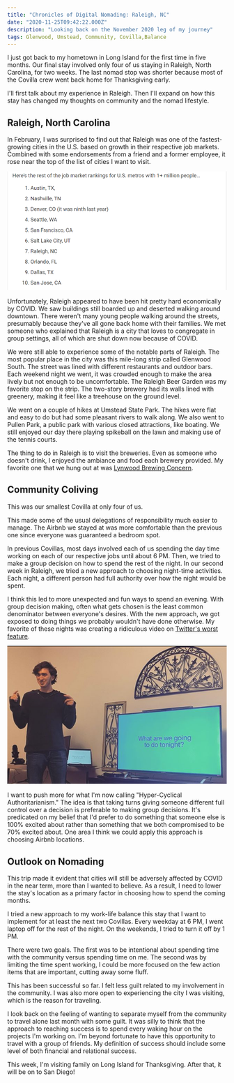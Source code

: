 ```yaml
---
title: "Chronicles of Digital Nomading: Raleigh, NC"
date: "2020-11-25T09:42:22.000Z"
description: "Looking back on the November 2020 leg of my journey"
tags: Glenwood, Umstead, Community, Covilla,Balance
---
```


I just got back to my hometown in Long Island for the first time in five months. Our final stay involved only four of us staying in Raleigh, North Carolina, for two weeks. The last nomad stop was shorter because most of the Covilla crew went back home for Thanksgiving early.

I'll first talk about my experience in Raleigh. Then I'll expand on how this stay has changed my thoughts on community and the nomad lifestyle.
 
## Raleigh, North Carolina
In February, I was surprised to find out that Raleigh was one of the fastest-growing cities in the U.S. based on growth in their respective job markets. Combined with some endorsements from a friend and a former employee, it rose near the top of the list of cities I want to visit.

![_Morning Brew, 02/25/2020_](./growth.png)

Unfortunately, Raleigh appeared to have been hit pretty hard economically by COVID. We saw buildings still boarded up and deserted walking around downtown. There weren't many young people walking around the streets, presumably because they've all gone back home with their families. We met someone who explained that Raleigh is a city that loves to congregate in group settings, all of which are shut down now because of COVID.

We were still able to experience some of the notable parts of Raleigh. The most popular place in the city was this mile-long strip called Glenwood South. The street was lined with different restaurants and outdoor bars. Each weekend night we went, it was crowded enough to make the area lively but not enough to be uncomfortable. The Raleigh Beer Garden was my favorite stop on the strip. The two-story brewery had its walls lined with greenery, making it feel like a treehouse on the ground level. 

We went on a couple of hikes at Umstead State Park. The hikes were flat and easy to do but had some pleasant rivers to walk along. We also went to Pullen Park, a public park with various closed attractions, like boating. We still enjoyed our day there playing spikeball on the lawn and making use of the tennis courts.

The thing to do in Raleigh is to visit the breweries. Even as someone who doesn't drink, I enjoyed the ambiance and food each brewery provided. My favorite one that we hung out at was [Lynwood Brewing Concern](https://www.lynnwoodgrill.com/lynnwood-brewing-concern/).

## Community Coliving
This was our smallest Covilla at only four of us. 

This made some of the usual delegations of responsibility much easier to manage. The Airbnb we stayed at was more comfortable than the previous one since everyone was guaranteed a bedroom spot. 

In previous Covillas, most days involved each of us spending the day time working on each of our respective jobs until about 6 PM. Then, we tried to make a group decision on how to spend the rest of the night. In our second week in Raleigh, we tried a new approach to choosing night-time activities. Each night, a different person had full authority over how the night would be spent.

I think this led to more unexpected and fun ways to spend an evening. With group decision making, often what gets chosen is the least common denominator between everyone's desires. With the new approach, we got exposed to doing things we probably wouldn't have done otherwise. My favorite of these nights was creating a ridiculous video on [Twitter's worst feature](https://www.youtube.com/watch?v=S4pLicTnhKM).

![](./doing.png)

I want to push more for what I'm now calling "Hyper-Cyclical Authoritarianism." The idea is that taking turns giving someone different full control over a decision is preferable to making group decisions. It's predicated on my belief that I'd prefer to do something that someone else is 100% excited about rather than something that we both compromised to be 70% excited about. One area I think we could apply this approach is choosing Airbnb locations. 

## Outlook on Nomading
This trip made it evident that cities will still be adversely affected by COVID in the near term, more than I wanted to believe. As a result, I need to lower the stay's location as a primary factor in choosing how to spend the coming months.

I tried a new approach to my work-life balance this stay that I want to implement for at least the next two Covillas. Every weekday at 6 PM, I went laptop off for the rest of the night. On the weekends, I tried to turn it off by 1 PM. 

There were two goals. The first was to be intentional about spending time with the community versus spending time on me. The second was by limiting the time spent working, I could be more focused on the few action items that are important, cutting away some fluff. 

This has been successful so far. I felt less guilt related to my involvement in the community. I was also more open to experiencing the city I was visiting, which is the reason for traveling. 

I look back on the feeling of wanting to separate myself from the community to travel alone last month with some guilt. It was silly to think that the approach to reaching success is to spend every waking hour on the projects I'm working on. I'm beyond fortunate to have this opportunity to travel with a group of friends. My definition of success should include some level of both financial and relational success.

This week, I'm visiting family on Long Island for Thanksgiving. After that, it will be on to San Diego!
